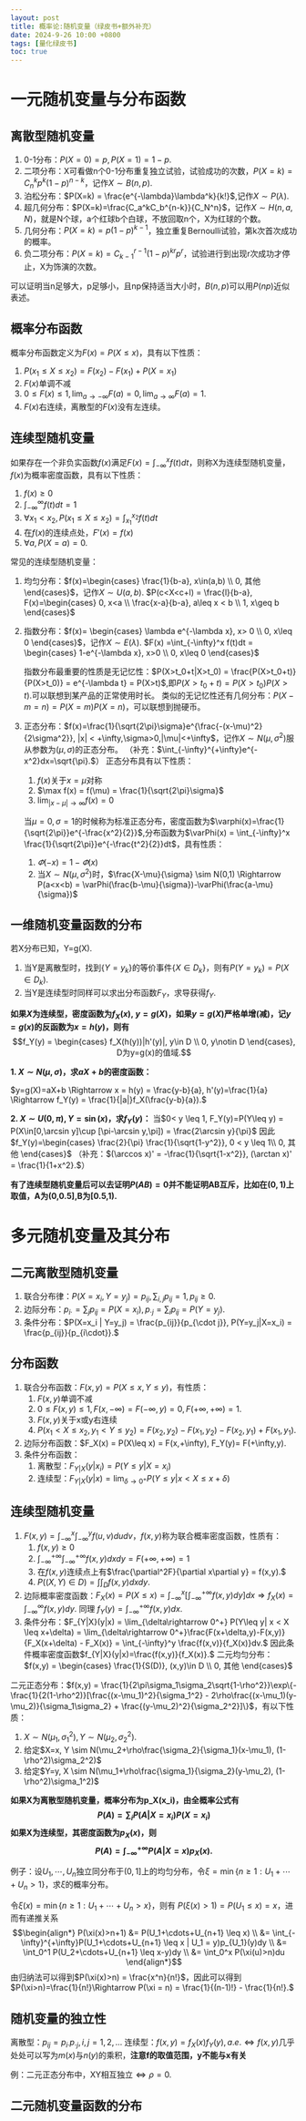 ```yaml
---
layout: post
title: 概率论:随机变量（绿皮书+额外补充）
date: 2024-9-26 10:00 +0800
tags: [量化绿皮书]
toc: true
---
```


# 一元随机变量与分布函数

## 离散型随机变量

1. 0-1分布：$P(X=0)=p,P(X=1)=1-p$.
2. 二项分布：X可看做n个0-1分布重复独立试验，试验成功的次数，$P(X=k) = C_n^kp^k(1-p)^{n-k}$，记作$X \sim B(n,p).$
3. 泊松分布：$P(X=k) = \frac{e^{-\lambda}\lambda^k}{k!}$,记作$X \sim P(\lambda)$.
4. 超几何分布：$P(X=k)=\frac{C_a^kC_b^{n-k}}{C_N^n}$，记作$X\sim H(n,a,N)$，就是N个球，a个红球b个白球，不放回取n个，X为红球的个数。
5. 几何分布：$P(X=k)=p(1-p)^{k-1}$，独立重复Bernoulli试验，第k次首次成功的概率。
6. 负二项分布：$P(X=k)=C_{k-1}^{r-1}(1-p)^{kr}p^r$，试验进行到出现r次成功才停止，X为饰演的次数。

可以证明当n足够大，p足够小，且np保持适当大小时，$B(n,p)$可以用$P(np)$近似表述。

## 概率分布函数

概率分布函数定义为$F(x) = P(X\leq x)$，具有以下性质：
1. $P(x_1\leq X \leq x_2) = F(x_2) - F(x_1) + P(X=x_1)$
2. $F(x)$单调不减
3. $0\leq F(x) \leq 1, \lim_{a\rightarrow -\infty}F(a) = 0, \lim_{a\rightarrow \infty}F(a) = 1.$
4. $F(x)$右连续，离散型的$F(x)$没有左连续。

## 连续型随机变量

如果存在一个非负实函数$f(x)$满足$F(x)=\int_{-\infty}^x f(t)dt$，则称X为连续型随机变量，$f(x)$为概率密度函数，具有以下性质：
1. $f(x)\geq 0$
2. $\int_{-\infty}^{\infty}f(t)dt = 1$
3. $\forall x_1<x_2, P(x_1\leq X\leq x_2) = \int_{x_1}^{x_2} f(t)dt$
4. 在$f(x)$的连续点处，$F'(x)=f(x)$
5. $\forall a, P(X=a) = 0.$

常见的连续型随机变量：
1. 均匀分布：$f(x)=\begin{cases}
    \frac{1}{b-a}, x\in(a,b) \\
    0, 其他
    \end{cases}$，记作$X\sim U(a,b).$
    $P(c<X<c+l) = \frac{l}{b-a}, F(x)=\begin{cases}
        0, x<a \\ \frac{x-a}{b-a}, a\leq x < b \\
        1, x\geq b
    \end{cases}$
2. 指数分布：$f(x)= \begin{cases}
    \lambda e^{-\lambda x}, x> 0 \\
    0, x\leq 0
    \end{cases}$，记作$X\sim E(\lambda).$
    $F(x) =\int_{-\infty}^x f(t)dt = \begin{cases}
        1-e^{-\lambda x}, x>0 \\ 0, x\leq 0
    \end{cases}$

    指数分布最重要的性质是无记忆性：$P(X>t_0+t|X>t_0) = \frac{P(X>t_0+t)}{P(X>t_0)} = e^{-\lambda t} = P(X>t)$,即$P(X>t_0+t) = P(X>t_0)P(X>t)$.可以联想到某产品的正常使用时长。
    类似的无记忆性还有几何分布：$P(X-m=n)=P(X=m)P(X=n)$，可以联想到抛硬币。
3. 正态分布：$f(x)=\frac{1}{\sqrt{2\pi}\sigma}e^{\frac{-(x-\mu)^2}{2\sigma^2}}, |x| < +\infty,\sigma>0,|\mu|<+\infty$，记作$X\sim N(\mu,\sigma^2)$服从参数为$(\mu,\sigma)$的正态分布。
    （补充：$\int_{-\infty}^{+\infty}e^{-x^2}dx=\sqrt{\pi}.$）
    正态分布具有以下性质：
    1. $f(x)$关于$x=\mu$对称
    2. $\max f(x) = f(\mu) = \frac{1}{\sqrt{2\pi}\sigma}$
    3. $\lim_{|x-\mu|\rightarrow \infty} f(x) = 0$
    
    当$\mu=0,\sigma=1$的时候称为标准正态分布，密度函数为$\varphi(x)=\frac{1}{\sqrt{2\pi}}e^{-\frac{x^2}{2}}$,分布函数为$\varPhi(x) = \int_{-\infty}^x \frac{1}{\sqrt{2\pi}}e^{-\frac{t^2}{2}}dt$，具有性质：
    1. $\varPhi(-x) = 1-\varPhi(x)$
    2. 当$X\sim N(\mu,\sigma^2)$时，$\frac{X-\mu}{\sigma} \sim N(0,1) \Rightarrow P(a<x<b) = \varPhi(\frac{b-\mu}{\sigma})-\varPhi(\frac{a-\mu}{\sigma})$

## 一维随机变量函数的分布

若X分布已知，Y=g(X).
1. 当Y是离散型时，找到$\{Y=y_k\}$的等价事件$\{X\in D_k\}$，则有$P(Y=y_k) = P(X\in D_k)$.
2. 当Y是连续型时同样可以求出分布函数$F_Y$，求导获得$f_Y$.

**如果$X$为连续型，密度函数为$f_X(x),\ y=g(X)$，如果$y=g(X)$严格单增(减)，记$y=g(x)$的反函数为$x=h(y)$，则有**
$$f_Y(y) = \begin{cases}
    f_X(h(y))|h'(y)|, y\in D \\
    0, y\notin D
\end{cases}, D为y=g(x)的值域.$$

**1. $X\sim N(\mu,\sigma)$，求$aX+b$的密度函数：**

$y=g(X)=aX+b \Rightarrow x = h(y) = \frac{y-b}{a}, h'(y)=\frac{1}{a} \Rightarrow f_Y(y) = \frac{1}{|a|}f_X(\frac{y-b}{a}).$

**2. $X\sim U(0,\pi),Y=\sin(x)$，求$f_Y(y)$：**
 当$0< y \leq 1, F_Y(y)=P(Y\leq y) = P(X\in[0,\arcsin y]\cup [\pi-\arcsin y,\pi]) = \frac{2\arcsin y}{\pi}$
 因此$f_Y(y)=\begin{cases}
    \frac{2}{\pi} \frac{1}{\sqrt{1-y^2}}, 0 < y \leq 1\\
    0, 其他
 \end{cases}$
（补充：$(\arccos x)' = -\frac{1}{\sqrt{1-x^2}}, (\arctan x)' = \frac{1}{1+x^2}.$）

**有了连续型随机变量后可以去证明$P(AB)=0$并不能证明AB互斥，比如在$(0,1)$上取值，A为(0,0.5],B为[0.5,1).**


# 多元随机变量及其分布

## 二元离散型随机变量

1. 联合分布律：$P(X=x_i,Y=y_j) = p_{ij}, \sum_{i,j}p_{ij}=1, p_{ij}\geq 0.$
2. 边际分布：$p_{i\cdot}=\sum_{j}p_{ij} = P(X=x_i), p_{\cdot j} = \sum_i p_{ij} = P(Y=y_j).$
3. 条件分布：$P(X=x_i | Y=y_j) = \frac{p_{ij}}{p_{\cdot j}}, P(Y=y_j|X=x_i) = \frac{p_{ij}}{p_{i\cdot}}.$

## 分布函数

1. 联合分布函数：$F(x,y) = P(X\leq x, Y \leq y)$，有性质：
   1. $F(x,y)$单调不减
   2. $0\leq F(x,y) \leq 1, F(x,-\infty) = F(-\infty,y) = 0, F(+\infty,+\infty) = 1.$
   3. $F(x,y)$关于x或y右连续
   4. $P(x_1<X\leq x_2, y_1 < Y \leq y_2) = F(x_2,y_2)- F(x_1,y_2) -F(x_2,y_1)+F(x_1,y_1).$
2. 边际分布函数：$F_X(x) = P(X\leq x) = F(x,+\infty), F_Y(y)= F(+\infty,y).
3. 条件分布函数：
   1. 离散型：$F_{Y|X}(y|x_i) = P(Y\leq y| X=x_i)$
   2. 连续型：$F_{Y|X}(y|x) = \lim_{\delta\rightarrow 0^+} P(Y\leq y| x < X \leq x+\delta)$

## 连续型随机变量

1. $F(x,y) =\int_{-\infty}^x\int_{-\infty}^y f(u,v) dudv$，$f(x,y)$称为联合概率密度函数，性质有：
   1. $f(x,y)\geq 0$
   2. $\int_{-\infty}^{+\infty}\int_{-\infty}^{+\infty} f(x,y) dxdy = F(+\infty,+\infty) =1$
   3. 在$f(x,y)$连续点上有$\frac{\partial^2F}{\partial x\partial y} = f(x,y).$
   4. $P((X,Y)\in D) = \int\int_D f(x,y) dxdy.$
2. 边际概率密度函数：$F_X(x) = P(X\leq x) = \int_{-\infty}^x[\int_{-\infty}^{+\infty}f(x,y)dy]dx \Rightarrow f_X(x) = \int_{-\infty}^{\infty}f(x,y)dy.$
    同理 $f_Y(y) = \int_{-\infty}^{+\infty}f(x,y)dx.$
3. 条件分布：$F_{Y|X}(y|x) = \lim_{\delta\rightarrow 0^+} P(Y\leq y| x < X \leq x+\delta) = \lim_{\delta\rightarrow 0^+}\frac{F(x+\delta,y)-F(x,y)}{F_X(x+\delta) - F_X(x)} = \int_{-\infty}^y \frac{f(x,v)}{f_X(x)}dv.$
    因此条件概率密度函数$f_{Y|X}(y|x)=\frac{f(x,y)}{f_X(x)}.$
二元均匀分布：$f(x,y) = \begin{cases}
    \frac{1}{S(D)}, (x,y)\in D \\
    0, 其他
\end{cases}$

二元正态分布：$f(x,y) = \frac{1}{2\pi\sigma_1\sigma_2\sqrt{1-\rho^2}}\exp\{-\frac{1}{2(1-\rho^2)}[\frac{(x-\mu_1)^2}{\sigma_1^2} - 2\rho\frac{(x-\mu_1)(y-\mu_2)}{\sigma_1\sigma_2} + \frac{(y-\mu_2)^2}{\sigma_2^2}]\}$，有以下性质：
1. $X\sim N(\mu_1,\sigma_1^2), Y\sim N(\mu_2,\sigma_2^2).$
2. 给定$X=x, Y \sim N(\mu_2+\rho\frac{\sigma_2}{\sigma_1}(x-\mu_1), (1-\rho^2)\sigma_2^2)$
3. 给定$Y=y, X \sim N(\mu_1+\rho\frac{\sigma_1}{\sigma_2}(y-\mu_2), (1-\rho^2)\sigma_1^2)$


**如果X为离散型随机变量，概率分布为p_X(x_i)，由全概率公式有$$P(A)=\sum_iP(A|X=x_i)P(X=x_i)$$**
**如果X为连续型，其密度函数为$p_X(x)$，则$$P(A) = \int_{-\infty}^{+\infty}P(A|X=x)p_X(x).$$**

例子：设$U_1,\cdots,U_n$独立同分布于$(0,1]$上的均匀分布，令$\xi = \min\{n\geq 1: U_1+\cdots+U_n > 1\}$，求$\xi$的概率分布。

令$\xi(x)=\min\{n\geq 1: U_1+\cdots+U_n > x\}$，则有
$P(\xi(x)> 1) = P(U_1\leq x) = x$，进而有递推关系
$$\begin{align*}
    P(\xi(x)>n+1) &= P(U_1+\cdots+U_{n+1} \leq x) \\
    &= \int_{-\infty}^{+\infty}P(U_1+\cdots+U_{n+1} \leq x | U_1 = y)p_{U_1}(y)dy \\
    &= \int_0^1 P(U_2+\cdots+U_{n+1} \leq x-y)dy \\
    &= \int_0^x P(\xi(u)>n)du
\end{align*}$$
由归纳法可以得到$P(\xi(x)>n) = \frac{x^n}{n!}$，因此可以得到$P(\xi>n)=\frac{1}{n!}\Rightarrow P(\xi = n) = \frac{1}{(n-1)!} - \frac{1}{n!}.$

## 随机变量的独立性

离散型：$p_{ij} = p_{i\cdot}p_{\cdot j}, i,j=1,2,\ldots$
连续型：$f(x,y) = f_X(x)f_Y(y), a.e. \Leftrightarrow f(x,y)$几乎处处可以写为$m(x)$与$n(y)$的乘积，**注意f的取值范围，y不能与x有关**

例：二元正态分布中，XY相互独立$\Leftrightarrow \rho = 0.$

## 二元随机变量函数的分布


